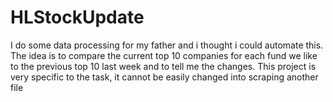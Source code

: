 # HLStockUpdate
I do some data processing for my father and i thought i could automate this. The idea is to compare the current top 10 companies for each fund we like to the previous top 10 last week and to tell me the changes.
This project is very specific to the task, it cannot be easily changed into scraping another file